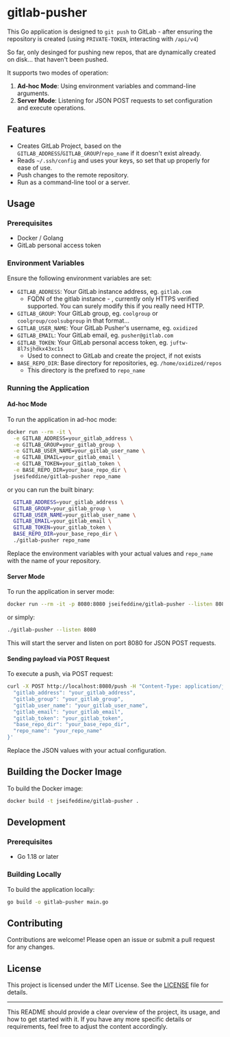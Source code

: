 # gitlab-pusher

This Go application is designed to `git push` to GitLab - after ensuring the repository is created (using `PRIVATE-TOKEN`, interacting with `/api/v4`)

So far, only desinged for pushing new repos, that are dynamically created on disk... that haven't been pushed.

It supports two modes of operation:
1. **Ad-hoc Mode**: Using environment variables and command-line arguments.
2. **Server Mode**: Listening for JSON POST requests to set configuration and execute operations.

## Features

- Creates GitLab Project, based on the `GITLAB_ADDRESS`/`GITLAB_GROUP`/`repo_name` if it doesn't exist already.
- Reads `~/.ssh/config` and uses your keys, so set that up properly for ease of use.
- Push changes to the remote repository.
- Run as a command-line tool or a server.

## Usage

### Prerequisites

- Docker / Golang
- GitLab personal access token

### Environment Variables

Ensure the following environment variables are set:

- `GITLAB_ADDRESS`: Your GitLab instance address, eg. `gitlab.com`  
    - FQDN of the gitlab instance - , currently only HTTPS verified supported. You can surely modify this if you really need HTTP.
- `GITLAB_GROUP`: Your GitLab group, eg. `coolgroup` or `coolgroup/coolsubgroup` in that format...
- `GITLAB_USER_NAME`: Your GitLab Pusher's username, eg. `oxidized`
- `GITLAB_EMAIL`: Your GitLab email, eg. `pusher@gitlab.com`
- `GITLAB_TOKEN`: Your GitLab personal access token, eg. `juftw-8l7sjhdkx43xc1s`
  - Used to connect to GitLab and create the project, if not exists
- `BASE_REPO_DIR`: Base directory for repositories, eg. `/home/oxidized/repos`
  - This directory is the prefixed to `repo_name` 

### Running the Application

#### Ad-hoc Mode

To run the application in ad-hoc mode:

```sh
docker run --rm -it \
  -e GITLAB_ADDRESS=your_gitlab_address \
  -e GITLAB_GROUP=your_gitlab_group \
  -e GITLAB_USER_NAME=your_gitlab_user_name \
  -e GITLAB_EMAIL=your_gitlab_email \
  -e GITLAB_TOKEN=your_gitlab_token \
  -e BASE_REPO_DIR=your_base_repo_dir \
  jseifeddine/gitlab-pusher repo_name
```

or you can run the built binary:

```sh
  GITLAB_ADDRESS=your_gitlab_address \
  GITLAB_GROUP=your_gitlab_group \
  GITLAB_USER_NAME=your_gitlab_user_name \
  GITLAB_EMAIL=your_gitlab_email \
  GITLAB_TOKEN=your_gitlab_token \
  BASE_REPO_DIR=your_base_repo_dir \
  ./gitlab-pusher repo_name
```

Replace the environment variables with your actual values and `repo_name` with the name of your repository.

#### Server Mode

To run the application in server mode:

```sh
docker run --rm -it -p 8080:8080 jseifeddine/gitlab-pusher --listen 8080
```

or simply:

```sh
./gitlab-pusher --listen 8080
```

This will start the server and listen on port 8080 for JSON POST requests.

#### Sending payload via POST Request

To execute a push, via POST request:

```sh
curl -X POST http://localhost:8080/push -H "Content-Type: application/json" -d '{
  "gitlab_address": "your_gitlab_address",
  "gitlab_group": "your_gitlab_group",
  "gitlab_user_name": "your_gitlab_user_name",
  "gitlab_email": "your_gitlab_email",
  "gitlab_token": "your_gitlab_token",
  "base_repo_dir": "your_base_repo_dir",
  "repo_name": "your_repo_name"
}'
```

Replace the JSON values with your actual configuration.


## Building the Docker Image

To build the Docker image:

```sh
docker build -t jseifeddine/gitlab-pusher .
```

## Development

### Prerequisites

- Go 1.18 or later

### Building Locally

To build the application locally:

```sh
go build -o gitlab-pusher main.go
```


## Contributing

Contributions are welcome! Please open an issue or submit a pull request for any changes.

## License

This project is licensed under the MIT License. See the [LICENSE](LICENSE) file for details.

---

This README should provide a clear overview of the project, its usage, and how to get started with it. If you have any more specific details or requirements, feel free to adjust the content accordingly.
